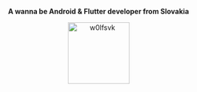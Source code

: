 <p align="center"><strong>A wanna be Android & Flutter developer from Slovakia</strong></p>
<p align="center"><img width="125" src="https://komarev.com/ghpvc/?username=w0lfsvk&style=flat-square" alt="w0lfsvk"></p>
